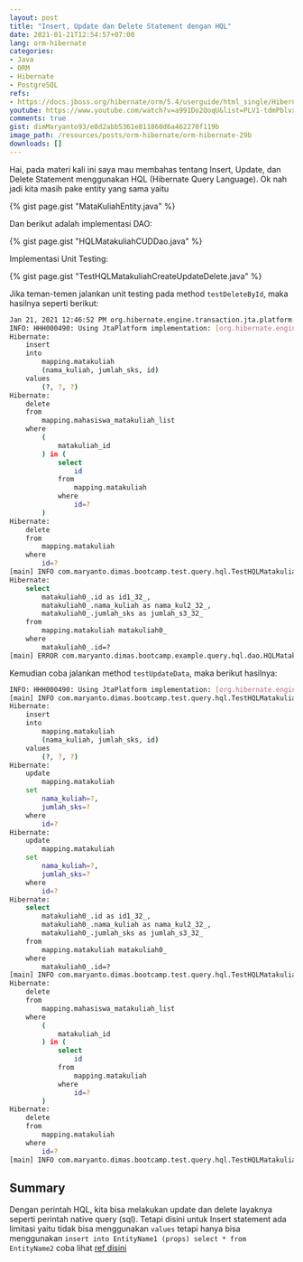 ```yaml
---
layout: post
title: "Insert, Update dan Delete Statement dengan HQL"
date: 2021-01-21T12:54:57+07:00
lang: orm-hibernate
categories:
- Java
- ORM
- Hibernate
- PostgreSQL
refs: 
- https://docs.jboss.org/hibernate/orm/5.4/userguide/html_single/Hibernate_User_Guide.html#hql
youtube: https://www.youtube.com/watch?v=a991Do2QoqU&list=PLV1-tdmPblvxHxNh867D1JR4u52LgzeIr&index=37
comments: true
gist: dimMaryanto93/e8d2abb5361e811860d6a462270f119b
image_path: /resources/posts/orm-hibernate/orm-hibernate-29b
downloads: []
---
```


Hai, pada materi kali ini saya mau membahas tentang Insert, Update, dan Delete Statement menggunakan HQL (Hibernate Query Language). Ok nah jadi kita masih pake entity yang sama yaitu 

{% gist page.gist "MataKuliahEntity.java" %}

Dan berikut adalah implementasi DAO:

{% gist page.gist "HQLMatakuliahCUDDao.java" %}

Implementasi Unit Testing: 

{% gist page.gist "TestHQLMatakuliahCreateUpdateDelete.java" %}

Jika teman-temen jalankan unit testing pada method `testDeleteById`, maka hasilnya seperti berikut:

```bash
Jan 21, 2021 12:46:52 PM org.hibernate.engine.transaction.jta.platform.internal.JtaPlatformInitiator initiateService
INFO: HHH000490: Using JtaPlatform implementation: [org.hibernate.engine.transaction.jta.platform.internal.NoJtaPlatform]
Hibernate: 
    insert 
    into
        mapping.matakuliah
        (nama_kuliah, jumlah_sks, id) 
    values
        (?, ?, ?)
Hibernate: 
    delete 
    from
        mapping.mahasiswa_matakuliah_list 
    where
        (
            matakuliah_id
        ) in (
            select
                id 
            from
                mapping.matakuliah 
            where
                id=?
        )
Hibernate: 
    delete 
    from
        mapping.matakuliah 
    where
        id=?
[main] INFO com.maryanto.dimas.bootcamp.test.query.hql.TestHQLMatakuliahCreateUpdateDelete - Data berhasil di hapus? true
Hibernate: 
    select
        matakuliah0_.id as id1_32_,
        matakuliah0_.nama_kuliah as nama_kul2_32_,
        matakuliah0_.jumlah_sks as jumlah_s3_32_ 
    from
        mapping.matakuliah matakuliah0_ 
    where
        matakuliah0_.id=?
[main] ERROR com.maryanto.dimas.bootcamp.example.query.hql.dao.HQLMatakuliahCUDDao - data not found
```

Kemudian coba jalankan method `testUpdateData`, maka berikut hasilnya:

```bash
INFO: HHH000490: Using JtaPlatform implementation: [org.hibernate.engine.transaction.jta.platform.internal.NoJtaPlatform]
[main] INFO com.maryanto.dimas.bootcamp.test.query.hql.TestHQLMatakuliahCreateUpdateDelete - sebelum di updated: MataKuliahEntity(id=9e5ab8c0-fade-4da3-bcf1-9620db5b0412, nama=Matakuliah lama, sks=2)
Hibernate: 
    insert 
    into
        mapping.matakuliah
        (nama_kuliah, jumlah_sks, id) 
    values
        (?, ?, ?)
Hibernate: 
    update
        mapping.matakuliah 
    set
        nama_kuliah=?,
        jumlah_sks=? 
    where
        id=?
Hibernate: 
    update
        mapping.matakuliah 
    set
        nama_kuliah=?,
        jumlah_sks=? 
    where
        id=?
Hibernate: 
    select
        matakuliah0_.id as id1_32_,
        matakuliah0_.nama_kuliah as nama_kul2_32_,
        matakuliah0_.jumlah_sks as jumlah_s3_32_ 
    from
        mapping.matakuliah matakuliah0_ 
    where
        matakuliah0_.id=?
[main] INFO com.maryanto.dimas.bootcamp.test.query.hql.TestHQLMatakuliahCreateUpdateDelete - setelah di updated: MataKuliahEntity(id=9e5ab8c0-fade-4da3-bcf1-9620db5b0412, nama=Matakuliah baru, sks=2)
Hibernate: 
    delete 
    from
        mapping.mahasiswa_matakuliah_list 
    where
        (
            matakuliah_id
        ) in (
            select
                id 
            from
                mapping.matakuliah 
            where
                id=?
        )
Hibernate: 
    delete 
    from
        mapping.matakuliah 
    where
        id=?
[main] INFO com.maryanto.dimas.bootcamp.test.query.hql.TestHQLMatakuliahCreateUpdateDelete - destroy hibernate session!
```

## Summary

Dengan perintah HQL, kita bisa melakukan update dan delete layaknya seperti perintah native query (sql). Tetapi disini untuk Insert statement ada limitasi yaitu tidak bisa menggunakan `values` tetapi hanya bisa menggunakan `insert into EntityName1 (props) select * from EntityName2` coba lihat [ref disini](https://docs.jboss.org/hibernate/orm/5.4/userguide/html_single/Hibernate_User_Guide.html#hql-insert)